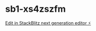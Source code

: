 # sb1-xs4zszfm

[Edit in StackBlitz next generation editor ⚡️](https://stackblitz.com/~/github.com/emre-karaduman/sb1-xs4zszfm)